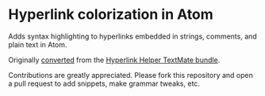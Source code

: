 # Hyperlink colorization in Atom

Adds syntax highlighting to hyperlinks embedded in strings, comments, and plain
text in Atom.

Originally [converted](http://flight-manual.atom.io/hacking-atom/sections/converting-from-textmate)
from the [Hyperlink Helper TextMate bundle](https://github.com/textmate/hyperlink-helper.tmbundle).

Contributions are greatly appreciated. Please fork this repository and open a
pull request to add snippets, make grammar tweaks, etc.
